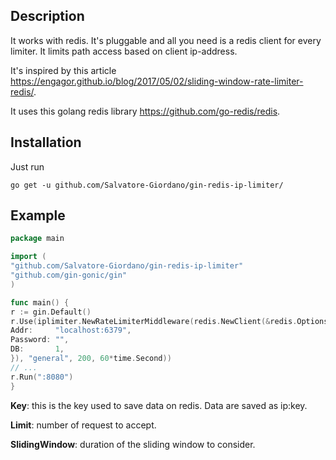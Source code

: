 ## Description

It works with redis. It's pluggable and all you need is a redis client for every limiter.
It limits path access based on client ip-address.

It's inspired by this article https://engagor.github.io/blog/2017/05/02/sliding-window-rate-limiter-redis/.

It uses this golang redis library https://github.com/go-redis/redis.

## Installation

Just run

`go get -u github.com/Salvatore-Giordano/gin-redis-ip-limiter/`

## Example

```go
package main

import (
"github.com/Salvatore-Giordano/gin-redis-ip-limiter"
"github.com/gin-gonic/gin"
)

func main() {
r := gin.Default()
r.Use(iplimiter.NewRateLimiterMiddleware(redis.NewClient(&redis.Options{
Addr:     "localhost:6379",
Password: "",
DB:       1,
}), "general", 200, 60*time.Second))
// ...
r.Run(":8080")
}
```
**Key**: this is the key used to save data on redis. Data are saved as ip:key.

**Limit**: number of request to accept.

**SlidingWindow**: duration of the sliding window to consider.
